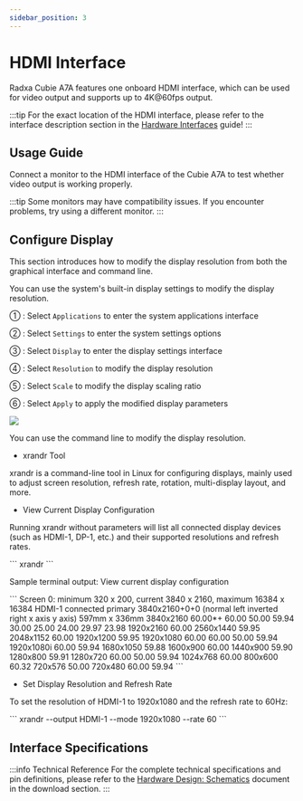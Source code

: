 ```yaml
---
sidebar_position: 3
---
```


# HDMI Interface

Radxa Cubie A7A features one onboard HDMI interface, which can be used for video output and supports up to 4K@60fps output.

:::tip
For the exact location of the HDMI interface, please refer to the interface description section in the [Hardware Interfaces](./hardware-info) guide!
:::

## Usage Guide

Connect a monitor to the HDMI interface of the Cubie A7A to test whether video output is working properly.

:::tip
Some monitors may have compatibility issues. If you encounter problems, try using a different monitor.
:::

## Configure Display

This section introduces how to modify the display resolution from both the graphical interface and command line.

<Tabs queryString="web-mode">

<TabItem value="Graphical Interface">

You can use the system's built-in display settings to modify the display resolution.

① : Select `Applications` to enter the system applications interface

② : Select `Settings` to enter the system settings options

③ : Select `Display` to enter the display settings interface

④ : Select `Resolution` to modify the display resolution

⑤ : Select `Scale` to modify the display scaling ratio

⑥ : Select `Apply` to apply the modified display parameters

<div style={{textAlign: 'center'}}>
  <img src="/en/img/cubie/a7a/a7a-hdmi-display.webp" style={{width: '100%', maxWidth: '1200px'}} />
</div>

</TabItem>

<TabItem value="Command Line">

You can use the command line to modify the display resolution.

- xrandr Tool

xrandr is a command-line tool in Linux for configuring displays, mainly used to adjust screen resolution, refresh rate, rotation, multi-display layout, and more.

- View Current Display Configuration

Running xrandr without parameters will list all connected display devices (such as HDMI-1, DP-1, etc.) and their supported resolutions and refresh rates.

<NewCodeBlock tip="radxa@device$" type="device">
```
xrandr
```
</NewCodeBlock>

Sample terminal output: View current display configuration

<NewCodeBlock tip="radxa@device$" type="device">
```
Screen 0: minimum 320 x 200, current 3840 x 2160, maximum 16384 x 16384
HDMI-1 connected primary 3840x2160+0+0 (normal left inverted right x axis y axis) 597mm x 336mm
   3840x2160     60.00*+  60.00    50.00    59.94    30.00    25.00    24.00    29.97    23.98  
   1920x2160     60.00  
   2560x1440     59.95  
   2048x1152     60.00  
   1920x1200     59.95  
   1920x1080     60.00    60.00    50.00    59.94  
   1920x1080i    60.00    59.94  
   1680x1050     59.88  
   1600x900      60.00  
   1440x900      59.90  
   1280x800      59.91  
   1280x720      60.00    50.00    59.94  
   1024x768      60.00  
   800x600       60.32  
   720x576       50.00  
   720x480       60.00    59.94
```
</NewCodeBlock>

- Set Display Resolution and Refresh Rate

To set the resolution of HDMI-1 to 1920x1080 and the refresh rate to 60Hz:

<NewCodeBlock tip="radxa@device$" type="device">
```
xrandr --output HDMI-1 --mode 1920x1080 --rate 60
```
</NewCodeBlock>

</TabItem>

</Tabs>

## Interface Specifications

:::info Technical Reference
For the complete technical specifications and pin definitions, please refer to the [Hardware Design: Schematics](../download) document in the download section.
:::
